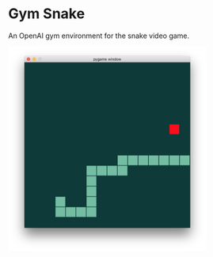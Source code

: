 # Gym Snake
An OpenAI gym environment for the snake video game.

<img src="https://github.com/4-space/gym-snake/blob/master/exmpl.png" width="400px"> 
